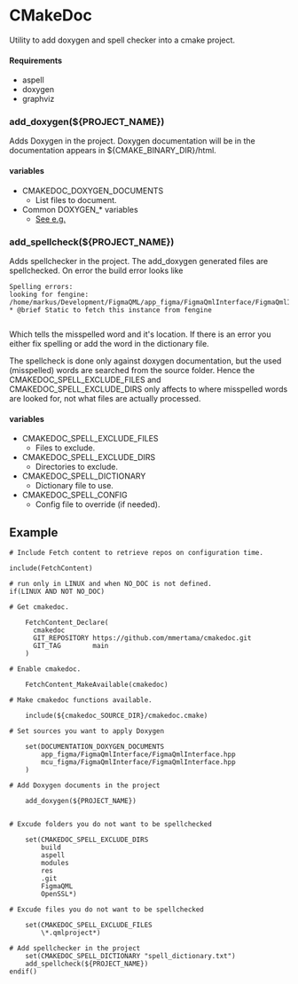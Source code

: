 # CMakeDoc
Utility to add doxygen and spell checker into a cmake project.

#### Requirements
* aspell
* doxygen
* graphviz

### add_doxygen(${PROJECT_NAME})
Adds Doxygen in the project. Doxygen documentation will be in the documentation appears in ${CMAKE_BINARY_DIR}/html.
#### variables
* CMAKEDOC_DOXYGEN_DOCUMENTS
    * List files to document.
* Common DOXYGEN_* variables 
    * [See e.g.](https://r2devops.io/marketplace/gitlab/r2devops/hub/doxygen)

### add_spellcheck(${PROJECT_NAME})
Adds spellchecker in the project. The add_doxygen generated files are spellchecked.
On error the build error looks like 

```
Spelling errors:
looking for fengine:
/home/markus/Development/FigmaQML/app_figma/FigmaQmlInterface/FigmaQmlInterface.hpp:26:     * @brief Static to fetch this instance from fengine


```

Which tells the misspelled word and it's location. If there is an error you either fix spelling or add the word in the dictionary file. 

The spellcheck is done only against doxygen documentation, but the used (misspelled) words are searched from the source folder. Hence the CMAKEDOC_SPELL_EXCLUDE_FILES and CMAKEDOC_SPELL_EXCLUDE_DIRS only affects to where misspelled words are looked for, not what files are actually
processed.

#### variables 
* CMAKEDOC_SPELL_EXCLUDE_FILES
    * Files to exclude.
* CMAKEDOC_SPELL_EXCLUDE_DIRS
    * Directories to exclude.
* CMAKEDOC_SPELL_DICTIONARY
    * Dictionary file to use.
* CMAKEDOC_SPELL_CONFIG
    * Config file to override (if needed).    

## Example

```
# Include Fetch content to retrieve repos on configuration time.

include(FetchContent)

# run only in LINUX and when NO_DOC is not defined.
if(LINUX AND NOT NO_DOC)

# Get cmakedoc.	

    FetchContent_Declare(
      cmakedoc
      GIT_REPOSITORY https://github.com/mmertama/cmakedoc.git
      GIT_TAG        main
    )
    
# Enable cmakedoc.    

    FetchContent_MakeAvailable(cmakedoc)
    
# Make cmakedoc functions available.
    
    include(${cmakedoc_SOURCE_DIR}/cmakedoc.cmake)

# Set sources you want to apply Doxygen    
    
    set(DOCUMENTATION_DOXYGEN_DOCUMENTS
        app_figma/FigmaQmlInterface/FigmaQmlInterface.hpp
        mcu_figma/FigmaQmlInterface/FigmaQmlInterface.hpp
    )

# Add Doxygen documents in the project
    
    add_doxygen(${PROJECT_NAME})


# Excude folders you do not want to be spellchecked     

    set(CMAKEDOC_SPELL_EXCLUDE_DIRS
        build
        aspell
        modules
        res
        .git
        FigmaQML
        OpenSSL*)

# Excude files you do not want to be spellchecked        
        
    set(CMAKEDOC_SPELL_EXCLUDE_FILES
        \*.qmlproject*)
        
# Add spellchecker in the project
    set(CMAKEDOC_SPELL_DICTIONARY "spell_dictionary.txt")
    add_spellcheck(${PROJECT_NAME})
endif()
```


